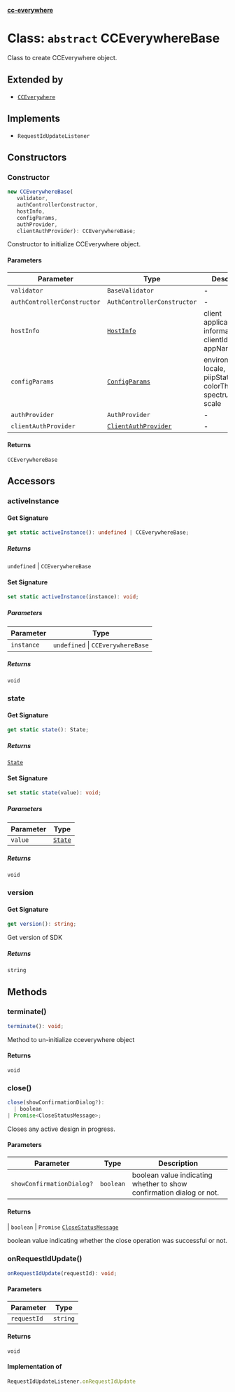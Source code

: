 [**cc-everywhere**](../../../../index.md)

<HorizontalLine />

# Class: `abstract` CCEverywhereBase

Class to create CCEverywhere object.

## Extended by

- [`CCEverywhere`](../../3p/cc-everywhere/classes/cc-everywhere.md)

## Implements

- `RequestIdUpdateListener`

## Constructors

### Constructor

```ts
new CCEverywhereBase(
   validator, 
   authControllerConstructor, 
   hostInfo, 
   configParams, 
   authProvider, 
   clientAuthProvider): CCEverywhereBase;
```

Constructor to initialize CCEverywhere object.

#### Parameters

| Parameter | Type | Description |
| ------ | ------ | ------ |
| `validator` | `BaseValidator` | - |
| `authControllerConstructor` | `AuthControllerConstructor` | - |
| `hostInfo` | [`HostInfo`](../../../../shared/src/types/host-info-types/type-aliases/host-info.md) | client application information - clientId, appName |
| `configParams` | [`ConfigParams`](../../../../shared/src/types/host-info-types/type-aliases/config-params.md) | environment, locale, piipStatus, colorTheme, spectrumTheme, scale |
| `authProvider` | `AuthProvider` | - |
| `clientAuthProvider` | [`ClientAuthProvider`](../../../../shared/src/types/client-authentication-types/interfaces/client-auth-provider.md) | - |

#### Returns

`CCEverywhereBase`

## Accessors

### activeInstance

#### Get Signature

```ts
get static activeInstance(): undefined | CCEverywhereBase;
```

##### Returns

`undefined` \| `CCEverywhereBase`

#### Set Signature

```ts
set static activeInstance(instance): void;
```

##### Parameters

| Parameter | Type |
| ------ | ------ |
| `instance` | `undefined` \| `CCEverywhereBase` |

##### Returns

`void`

<HorizontalLine />

### state

#### Get Signature

```ts
get static state(): State;
```

##### Returns

[`State`](../../types/cc-everywhere-types/enumerations/state.md)

#### Set Signature

```ts
set static state(value): void;
```

##### Parameters

| Parameter | Type |
| ------ | ------ |
| `value` | [`State`](../../types/cc-everywhere-types/enumerations/state.md) |

##### Returns

`void`

<HorizontalLine />

### version

#### Get Signature

```ts
get version(): string;
```

Get version of SDK

##### Returns

`string`

## Methods

### terminate()

```ts
terminate(): void;
```

Method to un-initialize cceverywhere object

#### Returns

`void`

### close()

```ts
close(showConfirmationDialog?): 
  | boolean
| Promise<CloseStatusMessage>;
```

Closes any active design in progress.

#### Parameters

| Parameter | Type | Description |
| ------ | ------ | ------ |
| `showConfirmationDialog?` | `boolean` | boolean value indicating whether to show confirmation dialog or not. |

#### Returns

  \| `boolean`
  \| `Promise` [`CloseStatusMessage`](../../../../shared/src/messenger/message-types/interfaces/close-status-message.md)

boolean value indicating whether the close operation was successful or not.

<HorizontalLine />

### onRequestIdUpdate()

```ts
onRequestIdUpdate(requestId): void;
```

#### Parameters

| Parameter | Type |
| ------ | ------ |
| `requestId` | `string` |

#### Returns

`void`

#### Implementation of

```ts
RequestIdUpdateListener.onRequestIdUpdate
```
